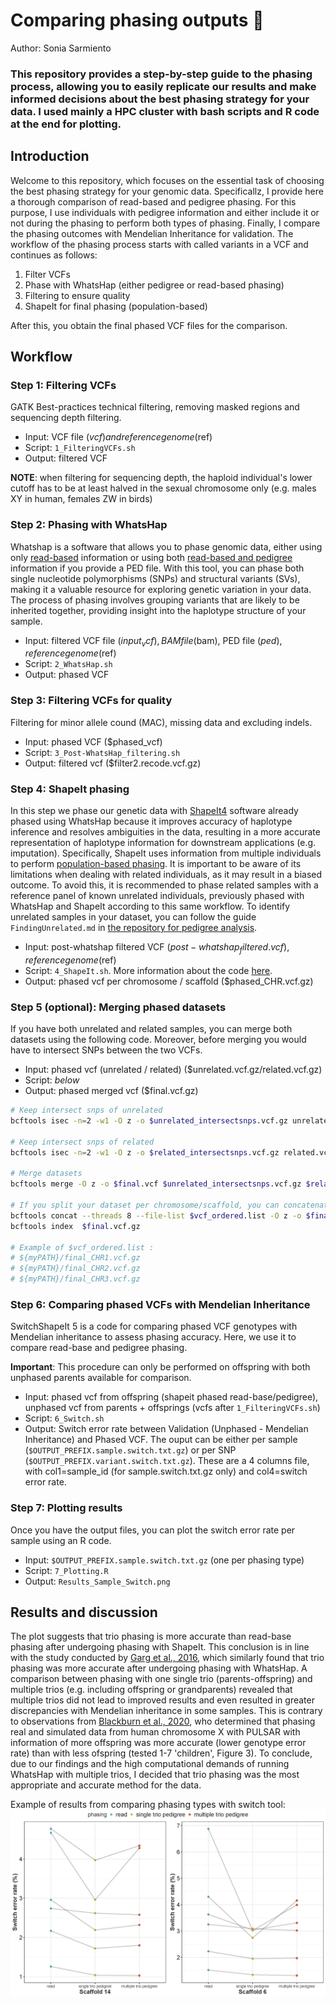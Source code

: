 # Comparing phasing outputs 🧬
Author: Sonia Sarmiento

### This repository provides a step-by-step guide to the phasing process, allowing you to easily replicate our results and make informed decisions about the best phasing strategy for your data. I used mainly a HPC cluster with bash scripts and R code at the end for plotting.

## Introduction
Welcome to this repository, which focuses on the essential task of choosing the best phasing strategy for your genomic data. Specificallz, I provide here a thorough comparison of read-based and pedigree phasing. For this purpose, I use individuals with pedigree information and either include it or not during the phasing to perform both types of phasing. Finally, I compare the phasing outcomes with Mendelian Inheritance for validation. The workflow of the phasing process starts with called variants in a VCF and continues as follows: 
1) Filter VCFs
2) Phase with WhatsHap (either pedigree or read-based phasing)
3) Filtering to ensure quality
4) ShapeIt for final phasing (population-based)

After this, you obtain the final phased VCF files for the comparison.

## Workflow

### Step 1: Filtering VCFs
GATK Best-practices technical filtering, removing masked regions and sequencing depth filtering.
* Input: VCF file ($vcf) and reference genome ($ref)
* Script: ```1_FilteringVCFs.sh```
* Output: filtered VCF

**NOTE**: when filtering for sequencing depth, the haploid individual's lower cutoff has to be at least halved in the sexual chromosome only (e.g. males XY in human, females ZW in birds) 

### Step 2: Phasing with WhatsHap
Whatshap is a software that allows you to phase genomic data, either using only [read-based](https://www.biorxiv.org/content/10.1101/085050v2.full.pdf) information or using both [read-based and pedigree](https://www.ncbi.nlm.nih.gov/pmc/articles/PMC4908360/) information if you provide a PED file. With this tool, you can phase both single nucleotide polymorphisms (SNPs) and structural variants (SVs), making it a valuable resource for exploring genetic variation in your data. The process of phasing involves grouping variants that are likely to be inherited together, providing insight into the haplotype structure of your sample.
* Input: filtered VCF file ($input_vcf), BAM file ($bam), PED file ($ped), reference genome ($ref)
* Script: ```2_WhatsHap.sh```
* Output: phased VCF

### Step 3: Filtering VCFs for quality
Filtering for minor allele cound (MAC), missing data and excluding indels.
* Input: phased VCF ($phased_vcf)
* Script: ```3_Post-WhatsHap_filtering.sh```
* Output: filtered vcf ($filter2.recode.vcf.gz)

### Step 4: ShapeIt phasing
In this step we phase our genetic data with [ShapeIt4](https://www.nature.com/articles/s41467-019-13225-y) software already phased using WhatsHap because it improves accuracy of haplotype inference and resolves ambiguities in the data, resulting in a more accurate representation of haplotype information for downstream applications (e.g. imputation). Specifically, ShapeIt uses information from multiple individuals to perform [population-based phasing](https://academic.oup.com/bioinformatics/article/35/14/i242/5529122). It is important to be aware of its limitations when dealing with related individuals, as it may result in a biased outcome. To avoid this, it is recommended to phase related samples with a reference panel of known unrelated individuals, previously phased with WhatsHap and ShapeIt according to this same workflow. To identify unrelated samples in your dataset, you can follow the guide ```FindingUnrelated.md``` in [the repository for pedigree analysis](https://github.com/sonisarm/Pedigree-analysis).

* Input: post-whatshap filtered VCF ($post-whatshap_filtered.vcf), reference genome ($ref)
* Script: ```4_ShapeIt.sh```. More information about the code [here](https://odelaneau.github.io/shapeit4/).
* Output: phased vcf per chromosome / scaffold ($phased_CHR.vcf.gz)

### Step 5 (optional): Merging phased datasets
If you have both unrelated and related samples, you can merge both datasets using the following code. Moreover, before merging you would have to intersect SNPs between the two VCFs.
* Input: phased vcf (unrelated / related) ($unrelated.vcf.gz/related.vcf.gz)
* Script: *below*
* Output: phased merged vcf ($final.vcf.gz)

```bash
# Keep intersect snps of unrelated
bcftools isec -n=2 -w1 -O z -o $unrelated_intersectsnps.vcf.gz unrelated.vcf.gz related.vcf.gz

# Keep intersect snps of related
bcftools isec -n=2 -w1 -O z -o $related_intersectsnps.vcf.gz related.vcf.gz unrelated.vcf.gz

# Merge datasets
bcftools merge -O z -o $final.vcf $unrelated_intersectsnps.vcf.gz $related_intersectsnps.vcf.gz

# If you split your dataset per chromosome/scaffold, you can concatenate the files
bcftools concat --threads 8 --file-list $vcf_ordered.list -O z -o $final.vcf.gz
bcftools index  $final.vcf.gz

# Example of $vcf_ordered.list : 
# ${myPATH}/final_CHR1.vcf.gz
# ${myPATH}/final_CHR2.vcf.gz
# ${myPATH}/final_CHR3.vcf.gz
```

### Step 6: Comparing phased VCFs with Mendelian Inheritance
SwitchShapeIt 5 is a code for comparing phased VCF genotypes with Mendelian inheritance to assess phasing accuracy. Here, we use it to compare read-base and pedigree phasing. 

**Important**: This procedure can only be performed on offspring with both unphased parents available for comparison.


* Input: phased vcf from offspring (shapeit phased read-base/pedigree), unphased vcf from parents + offsprings (vcfs after ```1_FilteringVCFs.sh```)
* Script: ```6_Switch.sh```
* Output: Switch error rate between Validation (Unphased - Mendelian Inheritance) and Phased VCF. The ouput can be either per sample (```$OUTPUT_PREFIX.sample.switch.txt.gz```) or per SNP (```$OUTPUT_PREFIX.variant.switch.txt.gz```). These are a 4 columns file, with col1=sample_id (for sample.switch.txt.gz only) and col4=switch error rate.

### Step 7: Plotting results
Once you have the output files, you can plot the switch error rate per sample using an R code.
* Input: ```$OUTPUT_PREFIX.sample.switch.txt.gz``` (one per phasing type)
* Script: ```7_Plotting.R```
* Output: ```Results_Sample_Switch.png```


## Results and discussion
The plot suggests that trio phasing is more accurate than read-base phasing after undergoing phasing with ShapeIt. This conclusion is in line with the study conducted by [Garg et al., 2016](https://academic.oup.com/bioinformatics/article/32/12/i234/2288955), which similarly found that trio phasing was more accurate after undergoing phasing with WhatsHap. A comparison between phasing with one single trio (parents-offspring) and multiple trios (e.g. including offspring or grandparents) revealed that multiple trios did not lead to improved results and even resulted in greater discrepancies with Mendelian inheritance in some samples. This is contrary to observations from [Blackburn et al., 2020](https://www.ncbi.nlm.nih.gov/pmc/articles/PMC7253450/), who determined that phasing real and simulated data from human chromosome X with PULSAR with information of more offspring was more accurate (lower genotype error rate) than with less ofspring (tested 1-7 'children', Figure 3). To conclude, due to our findings and the high computational demands of running WhatsHap with multiple trios, I decided that trio phasing was the most appropriate and accurate method for the data.

Example of results from comparing phasing types with switch tool:
![](https://github.com/sonisarm/Comparing-phasing-outputs/blob/main/Results_Sample_Switch.png)

